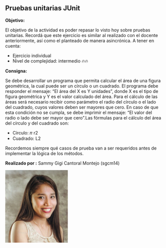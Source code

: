 Pruebas unitarias JUnit
---

**Objetivo:**

El objetivo de la actividad es poder repasar lo visto hoy sobre pruebas unitarias. Recordá que este ejercicio es similar al realizado con el docente anteriormente, así como  el planteado de manera asincrónica.
A tener en cuenta:

* Ejercicio individual
* Nivel de complejidad: intermedio 🔥🔥


**Consigna:**

Se debe desarrollar un programa que permita calcular el área de una figura geométrica, la cual puede ser un círculo o un cuadrado. El programa debe responder el mensaje: “El área del X es Y unidades”, donde X es el tipo de figura geométrica y Y es el valor calculado del área.
Para el cálculo de las áreas será necesario recibir como parámetro el radio del círculo o el lado del cuadrado, cuyos valores deben ser mayores que cero. En caso de que esta condición no se cumpla, se debe imprimir el mensaje: “El valor del radio o lado debe ser mayor que cero”.Las fórmulas para el cálculo del área del círculo y del cuadrado son:
* Círculo: 𝜋 r2
* Cuadrado: L2

Recordemos siempre qué casos de prueba van a ser requeridos antes de implementar la lógica de los métodos.



**Realizado por :** Sammy Gigi Cantoral Montejo (sgcm14)

<img src ="https://raw.githubusercontent.com/sgcm14/sgcm14/main/sammy.jpg" width="200">

